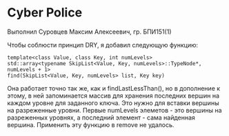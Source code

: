 # Cyber Police

Выполнил Суровцев Максим Алексеевич, гр. БПИ151(1)

Чтобы соблюсти принцип DRY, я добавил следующую функцию:
```
template<class Value, class Key, int numLevels>
std::array<typename SkipList<Value, Key, numLevels>::TypeNode*, numLevels + 1>
find(SkipList<Value, Key, numLevels> list, Key key)
```
Она работает точно так же, как и findLastLessThan(), но в дополнение к этому, в ней
запоминается массив для хранения последних вершин на каждом уровне для заданного ключа.
Это нужно для вставки вершины на разреженные уровни. Первые numLevels элеметов - это вершины
на разреженных уровнях, а последний элемент - сама найденная вершина.
Применить эту функцию в remove не удалось.